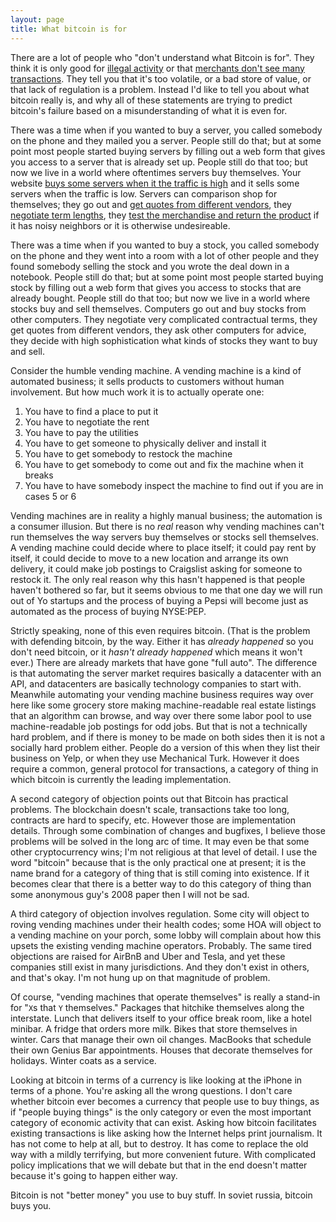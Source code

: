 ```yaml
---
layout: page
title: What bitcoin is for
---
```


There are a lot of people who "don't understand what Bitcoin is for".  They think it is only good for [illegal activity](https://scottyli.com/whats-the-use-for-bitcoin/) or that [merchants don't see many transactions](https://twitter.com/patio11/status/583697092306014208).  They tell you that it's too volatile, or a bad store of value, or that lack of regulation is a problem.  Instead I'd like to tell you about what bitcoin really is, and why all of these statements are trying to predict bitcoin's failure based on a misunderstanding of what it is even for.

There was a time when if you wanted to buy a server, you called somebody on the phone and they mailed you a server.  People still do that; but at some point most people started buying servers by filling out a web form that gives you access to a server that is already set up.  People still do that too; but now we live in a world where oftentimes servers buy themselves.  Your website [buys some servers when it the traffic is high](http://aws.amazon.com/autoscaling/) and it sells some servers when the traffic is low.  Servers can comparison shop for themselves; they go out and [get quotes from different vendors](http://en.wikipedia.org/wiki/RightScale), they [negotiate term lengths](http://aws.amazon.com/ec2/purchasing-options/reserved-instances/), they [test the merchandise and return the product](https://www.usenix.org/conference/hotcloud12/workshop-program/presentation/ou) if it has noisy neighbors or it is otherwise undesireable.

There was a time when if you wanted to buy a stock, you called somebody on the phone and they went into a room with a lot of other people and they found somebody selling the stock and you wrote the deal down in a notebook.  People still do that; but at some point most people started buying stock by filling out a web form that gives you access to stocks that are already bought.  People still do that too; but now we live in a world where stocks buy and sell themselves.  Computers go out and buy stocks from other computers.  They negotiate very complicated contractual terms, they get quotes from different vendors, they ask other computers for advice, they decide with high sophistication what kinds of stocks they want to buy and sell.

Consider the humble vending machine.  A vending machine is a kind of automated business; it sells products to customers without human involvement.  But  how much work it is to actually operate one:

1.  You have to find a place to put it
2.  You have to negotiate the rent
3.  You have to pay the utilities
4.  You have to get someone to physically deliver and install it
5.  You have to get somebody to restock the machine
6.  You have to get somebody to come out and fix the machine when it breaks
7.  You have to have somebody inspect the machine to find out if you are in cases 5 or 6

Vending machines are in reality a highly manual business; the automation is a consumer illusion.  But there is no *real* reason why vending machines can't run themselves the way servers buy themselves or stocks sell themselves.  A vending machine could decide where to place itself; it could pay rent by itself, it could decide to move to a new location and arrange its own delivery, it could make job postings to Craigslist asking for someone to restock it.  The only real reason why this hasn't happened is that people haven't bothered so far, but it seems obvious to me that one day we will run out of Yo startups and the process of buying a Pepsi will become just as automated as the process of buying NYSE:PEP.

Strictly speaking, none of this even requires bitcoin.  (That is the problem with defending bitcoin, by the way.  Either it has *already happened* so you don't need bitcoin, or it *hasn't already happened* which means it won't ever.)  There are already markets that have gone "full auto".  The difference is that automating the server market requires basically a datacenter with an API, and datacenters are basically technology companies to start with.  Meanwhile automating your vending machine business requires way over here like some grocery store making machine-readable real estate listings that an algorithm can browse, and way over there some labor pool to use machine-readable job postings for odd jobs.  But that is not a technically hard problem, and if there is money to be made on both sides then it is not a socially hard problem either.  People do a version of this when they list their business on Yelp, or when they use Mechanical Turk.  However it does require a common, general protocol for transactions, a category of thing in which bitcoin is currently the leading implementation.

A second category of objection points out that Bitcoin has practical problems.  The blockchain doesn't scale, transactions take too long, contracts are hard to specify, etc.  However those are implementation details.  Through some combination of changes and bugfixes, I believe those problems will be solved in the long arc of time.  It may even be that some other cryptocurrency wins; I'm not religious at that level of detail.  I use the word "bitcoin" because that is the only practical one at present; it is the name brand for a category of thing that is still coming into existence.  If it becomes clear that there is a better way to do this category of thing than some anonymous guy's 2008 paper then I will not be sad.

A third category of objection involves regulation.  Some city will object to roving vending machines under their health codes; some HOA will object to a vending machine on your porch, some lobby will complain about how this upsets the existing vending machine operators.  Probably.  The same tired objections are raised for AirBnB and Uber and Tesla, and yet these companies still exist in many jurisdictions.  And they don't exist in others, and that's okay.  I'm not hung up on that magnitude of problem.

Of course, "vending machines that operate themselves" is really a stand-in for "`X`s that `Y` themselves."  Packages that hitchike themselves along the interstate.  Lunch that delivers itself to your office break room, like a hotel minibar.  A fridge that orders more milk.  Bikes that store themselves in winter.  Cars that manage their own oil changes.  MacBooks that schedule their own Genius Bar appointments.  Houses that decorate themselves for holidays.  Winter coats as a service.

Looking at bitcoin in terms of a currency is like looking at the iPhone in terms of a phone.  You're asking all the wrong questions.  I don't care whether bitcoin ever becomes a currency that people use to buy things, as if "people buying things" is the only category or even the most important category of economic activity that can exist.  Asking how bitcoin facilitates existing transactions is like asking how the Internet helps print journalism.  It has not come to help at all, but to destroy.  It has come to replace the old way with a mildly terrifying, but more convenient future.  With complicated policy implications that we will debate but that in the end doesn't matter because it's going to happen either way.

Bitcoin is not "better money" you use to buy stuff.  In soviet russia, bitcoin buys you.